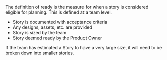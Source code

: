 The definition of ready is the measure for when a story is considered eligible for planning. This is defined at a team level.
- Story is documented with acceptance criteria
- Any designs, assets, etc. are provided
- Story is sized by the team
- Story deemed ready by the Product Owner

If the team has estimated a Story to have a very large size, it will need to be broken down into smaller stories.


